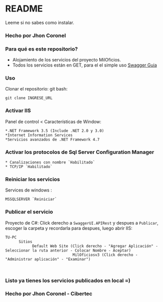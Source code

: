 # README #

Leeme si no sabes como instalar.
### Hecho por Jhon Coronel ###

### Para qué es este repositorio? ###

* Alojamiento de los servicios del proyecto MilOficios.
* Todos los servicios están en GET, para el el simple uso
[Swagger Guia](https://geeks.ms/jorge/2018/01/25/uso-de-swagger-en-una-asp-net-core-2-web-api-i/)

### Uso ###
Clonar el repositorio:
git bash:
```
git clone INGRESE_URL
```
### Activar IIS ###
Panel de control < Características de Window:

```
*.NET Framework 3.5 (Include .NET 2.0 y 3.0)
*Internet Information Services
*Servicios avanzados de .NET Framework 4.7
```

### Activar los protocolos de Sql Server Configuration Manager ###

```
* Canalizaciones con nombre `Habilitado`
* TCP/IP `Habilitado`
```

### Reiniciar los servicios ##
Services de windows :
```
MSSQLSERVER `Reiniciar`
```

### Publicar el servicio ###
Proyecto de C#:
Click derecho a `SwaggerUI.APIRest` y despues a `Publicar`, escoger la carpeta y recordarla para despues, luego abrir IIS:
```
TU-PC
      Sitios
            Default Web Site (Click derecho - "Agregar Aplicación" - Seleccionar la ruta anterior - Colocar Nombre - Aceptar)
                              MilOficiosv3 (Click derecho - "Administrar aplicación" - "Examinar")
                                  
                                                                    
```
### Listo ya tienes los servicios publicados en local =) ###
### Hecho por Jhon Coronel - Cibertec ###

